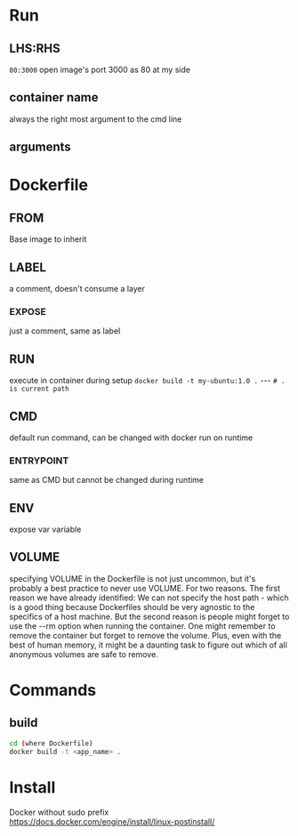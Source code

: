 # Run
## LHS:RHS
`80:3000` open image's port 3000 as 80 at my side
## container name
always the right most argument to the cmd line
## arguments

# Dockerfile
## FROM
Base image to inherit
## LABEL
a comment, doesn't consume a layer
### EXPOSE
just a comment, same as label
## RUN
execute in container during setup
`docker build -t my-ubuntu:1.0 .` --- `# . is current path`
## CMD
default run command, can be changed with docker run on runtime
### ENTRYPOINT
same as CMD but cannot be changed during runtime
## ENV
expose var variable
## VOLUME
specifying VOLUME in the Dockerfile is not just uncommon, but it's probably a best practice to never use VOLUME. For two reasons. The first reason we have already identified: We can not specify the host path - which is a good thing because Dockerfiles should be very agnostic to the specifics of a host machine. But the second reason is people might forget to use the --rm option when running the container. One might remember to remove the container but forget to remove the volume. Plus, even with the best of human memory, it might be a daunting task to figure out which of all anonymous volumes are safe to remove.
# Commands
## build
```bash
cd (where Dockerfile)
docker build -t <app_name> .
```
# Install
Docker without sudo prefix  
https://docs.docker.com/engine/install/linux-postinstall/  
```bash

```

